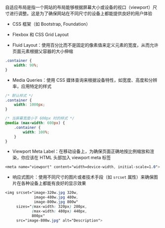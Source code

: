 自适应布局是指一个网站的布局能够根据屏幕大小或设备的视口（viewport）尺寸进行调整。这是为了确保网站在不同尺寸的设备上都能提供良好的用户体验

- CSS 框架（如 Bootstrap, Foundation）

- Flexbox 和 CSS Grid Layout

- Fluid Layout：使用百分比而不是固定的像素值来定义元素的宽度，从而允许页面元素根据父容器的大小伸缩

```CSS
.container {
    width: 90%;
}
```

- Media Queries：使用 CSS 媒体查询来根据设备特性，如宽度、高度和分辨率，应用特定的样式

```CSS
/* 默认样式 */
.container {
    width: 1000px;
}

/* 当屏幕宽度小于 600px 时的样式 */
@media (max-width: 600px) {
    .container {
        width: 100%;
    }
}
```

- Viewport Meta Label：在移动设备上，为确保页面正确地按比例缩放和渲染，你应该在 HTML 头部加入 viewport meta 标签

```CSS
<meta name="viewport" content="width=device-width, initial-scale=1.0">
```

- 响应式图片：使用不同尺寸的图片或者技术手段（如 `srcset` 属性）来确保图片在各种设备上都能有良好的显示效果

```CSS
<img srcset="image-320w.jpg 320w,
             image-480w.jpg 480w,
             image-800w.jpg 800w"
     sizes="(max-width: 320px) 280px,
            (max-width: 480px) 440px,
            800px"
     src="image-800w.jpg" alt="Description">
```




